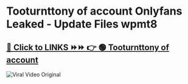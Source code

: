 
 # Tooturnttony of account Onlyfans Leaked - Update Files wpmt8

## <h2><a href="https://clipsfans.com/Tooturnttony_of_account&ref=git">🔗 Click to LINKS ⏩⏩ 👉 🟢 Tooturnttony of account </a></h2>

<a href="https://clipsfans.com/Tooturnttony_of_account&ref=git" rel="nofollow" data-target="animated-image.originalLink"><img src="https://i.ibb.co.com/xMMVF88/686577567.gif" alt="Viral Video Original" style="max-width: 100%; display: inline-block;" data-target="animated-image.originalImage"></a>

